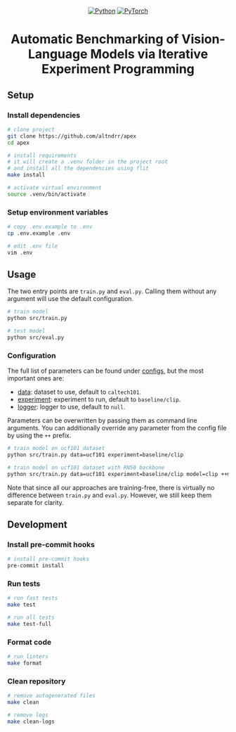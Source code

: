 <div align="center">

<a href="https://www.python.org"><img alt="Python" src="https://img.shields.io/badge/-Python_3.10-blue?logo=python&logoColor=white"></a>
<a href="https://pytorch.org/get-started/locally/"><img alt="PyTorch" src="https://img.shields.io/badge/PyTorch_2.2-ee4c2c?logo=pytorch&logoColor=white"></a>

# Automatic Benchmarking of Vision-Language Models via Iterative Experiment Programming

</div>

## Setup

### Install dependencies

```bash
# clone project
git clone https://github.com/altndrr/apex
cd apex

# install requirements
# it will create a .venv folder in the project root
# and install all the dependencies using flit
make install

# activate virtual environment
source .venv/bin/activate
```

### Setup environment variables

```bash
# copy .env.example to .env
cp .env.example .env

# edit .env file
vim .env
```

## Usage

The two entry points are `train.py` and `eval.py`. Calling them without any argument will use the default configuration.

```bash
# train model
python src/train.py

# test model
python src/eval.py
```

### Configuration

The full list of parameters can be found under [configs](configs/), but the most important ones are:

- [data](configs/data/): dataset to use, default to `caltech101`.
- [experiment](configs/experiment/): experiment to run, default to `baseline/clip`.
- [logger](configs/logger/): logger to use, default to `null`.

Parameters can be overwritten by passing them as command line arguments. You can additionally override any parameter from the config file by using the `++` prefix.

```bash
# train model on ucf101 dataset
python src/train.py data=ucf101 experiment=baseline/clip

# train model on ucf101 dataset with RN50 backbone
python src/train.py data=ucf101 experiment=baseline/clip model=clip ++model.model_name=RN50
```

Note that since all our approaches are training-free, there is virtually no difference between `train.py` and `eval.py`. However, we still keep them separate for clarity.

## Development

### Install pre-commit hooks

```bash
# install pre-commit hooks
pre-commit install
```

### Run tests

```bash
# run fast tests
make test

# run all tests
make test-full
```

### Format code

```bash
# run linters
make format
```

### Clean repository

```bash
# remove autogenerated files
make clean

# remove logs
make clean-logs
```
